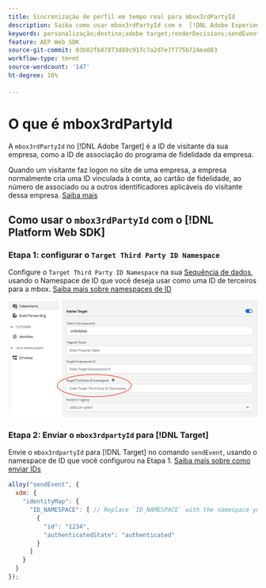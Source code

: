 ```yaml
---
title: Sincronização de perfil em tempo real para mbox3rdPartyId
description: Saiba como usar mbox3rdPartyId com o  [!DNL Adobe Experience Platform Web SDK].
keywords: personalização;destino;adobe target;renderDecisions;sendEvent;mbox3rdPartyId;
feature: AEP Web SDK
source-git-commit: 03b02fb87873d89c917c7a2d7e7f775b724ea083
workflow-type: tm+mt
source-wordcount: '147'
ht-degree: 16%

---
```


# O que é mbox3rdPartyId

A `mbox3rdPartyId` no [!DNL Adobe Target] é a ID de visitante da sua empresa, como a ID de associação do programa de fidelidade da empresa.

Quando um visitante faz logon no site de uma empresa, a empresa normalmente cria uma ID vinculada à conta, ao cartão de fidelidade, ao número de associado ou a outros identificadores aplicáveis do visitante dessa empresa. [Saiba mais](https://experienceleague.adobe.com/docs/target/using/audiences/visitor-profiles/3rd-party-id.html)

## Como usar o `mbox3rdPartyId` com o [!DNL Platform Web SDK]

### Etapa 1: configurar o `Target Third Party ID Namespace`

Configure o `Target Third Party ID Namespace` na sua [Sequência de dados](https://experienceleague.adobe.com/en/docs/experience-platform/datastreams/overview), usando o Namespace de ID que você deseja usar como uma ID de terceiros para a mbox. [Saiba mais sobre namespaces de ID](https://experienceleague.adobe.com/docs/experience-platform/identity/namespaces.html)

![Interface do usuário do Experience Platform mostrando o campo de namespace da ID de terceiros do Target.](/help/dev/implement/client-side/aep-web-sdk/assets/mbox3rdpartyid.png)

### Etapa 2: Enviar o `mbox3rdpartyId` para [!DNL Target]

Envie o `mbox3rdpartyId` para [!DNL Target] no comando `sendEvent`, usando o namespace de ID que você configurou na Etapa 1.
[Saiba mais sobre como enviar IDs](/help/dev/implement/client-side/aep-web-sdk/using-mbox-3rdpartyid.md)

```javascript
alloy("sendEvent", {
  xdm: {
    "identityMap": {
      "ID_NAMESPACE": [ // Replace `ID_NAMESPACE` with the namespace you have configured in Step 1.
        {
          "id": "1234",
          "authenticatedState": "authenticated"
        }
      ]
    }
  }
});
```
